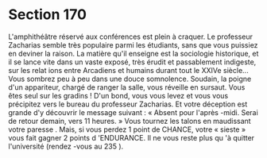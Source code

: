 # Section 170

L'amphithéâtre réservé aux conférences est plein  à craquer. Le
professeur Zacharias semble très populaire parmi les étudiants,
sans que vous puissiez en deviner la raison. La matière qu'il
enseigne est la sociologie historique, et il se lance vite dans un
vaste exposé, très érudit et passablement indigeste, sur les
relat ions entre Arcadiens et humains durant tout le XXIVe
siècle... Vous sombrez peu  à peu dans une douce somnolence.
Soudain, la poigne d'un appariteur, chargé de ranger la salle,
vous réveille en sursaut. Vous êtes seul sur les gradins ! D'un
bond, vous vous levez et vous vous précipitez vers le bureau du
professeur Zacharias. Et votre déception est grande d'y découvrir
le message suivant : « Absent pour l'après -midi. Serai de retour
demain, vers 11 heures. » Vous tournez les talons en maudissant
votre paresse . Mais, si vous perdez 1 point de CHANCE,  votre «
sieste » vous fait gagner 2 points d 'ENDURANCE.  Il ne vous
reste plus qu 'à quitter l'université (rendez -vous au 235 ).